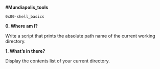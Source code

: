 **#Mundiapolis_tools**
    
    0x00-shell_basics
    
**0. Where am I?**

Write a script that prints the absolute path name of the current working directory.

**1. What’s in there?**

Display the contents list of your current directory.
